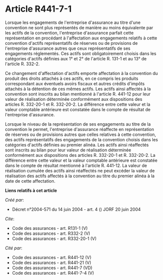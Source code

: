 # Article R441-7-1

Lorsque les engagements de l'entreprise d'assurance au titre d'une convention ne sont plus représentés de manière au moins
équivalente par les actifs de la convention, l'entreprise d'assurance parfait cette représentation en procédant à
l'affectation aux engagements relatifs à cette convention d'actifs représentatifs de réserves ou de provisions de
l'entreprise d'assurance autres que ceux représentatifs de ses engagements réglementés. Ces actifs sont obligatoirement
choisis dans les catégories d'actifs définies aux 1° et 2° de l'article R. 131-1 et au 13° de l'article R. 332-2. 

Ce changement d'affectation d'actifs emporte affectation à la convention du produit des droits attachés à ces actifs, en ce
compris les produits correspondant aux éventuels avoirs fiscaux et autres crédits d'impôts attachés à la détention de ces
mêmes actifs. Les actifs ainsi affectés à la convention sont inscrits au bilan mentionné à l'article R. 441-12 pour leur
valeur de réalisation déterminée conformément aux dispositions des articles R. 332-20-1 et R. 332-20-2. La différence entre
cette valeur et la valeur comptable antérieure est constatée dans le compte de résultat de l'entreprise d'assurance. 

Lorsque le niveau de la représentation de ses engagements au titre de la convention le permet, l'entreprise d'assurance
réaffecte en représentation de réserves ou de provisions autres que celles relatives à cette convention, des actifs
représentatifs des engagements de la convention choisis dans les catégories d'actifs définies au premier alinéa. Les actifs
ainsi réaffectés sont inscrits au bilan pour leur valeur de réalisation déterminée conformément aux dispositions des articles
R. 332-20-1 et R. 332-20-2. La différence entre cette valeur et la valeur comptable antérieure est constatée dans le compte
de résultat mentionné à l'article R. 441-12. La valeur de réalisation cumulée des actifs ainsi réaffectés ne peut excéder la
valeur de réalisation des actifs affectés à la convention au titre du premier alinéa à la date de cette affectation.

**Liens relatifs à cet article**

_Créé par_:

  - Décret n°2004-571 du 14 juin 2004 - art. 4 () JORF 20 juin 2004

_Cite_:

  - Code des assurances - art. R131-1 (V)
  - Code des assurances - art. R332-2 (V)
  - Code des assurances - art. R332-20-1 (V)

_Cité par_:

  - Code des assurances - art. R441-12 (V)
  - Code des assurances - art. R441-21 (V)
  - Code des assurances - art. R441-7 (VD)
  - Code des assurances - art. R441-7-4 (V)
